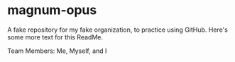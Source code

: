 # magnum-opus
A fake repository for my fake organization, to practice using GitHub.
Here's some more text for this ReadMe.

Team Members: Me, Myself, and I

